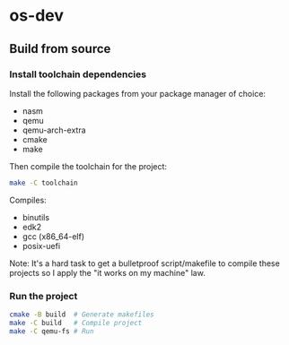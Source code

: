# os-dev

## Build from source

### Install toolchain dependencies

Install the following packages from your package manager of choice:

* nasm
* qemu
* qemu-arch-extra
* cmake
* make

Then compile the toolchain for the project:

```bash
make -C toolchain
```

Compiles:

* binutils
* edk2
* gcc (x86_64-elf)
* posix-uefi

Note: It's a hard task to get a bulletproof script/makefile to compile these 
projects so I apply the "it works on my machine" law.

### Run the project

```bash
cmake -B build  # Generate makefiles
make -C build   # Compile project
make -C qemu-fs # Run
```

